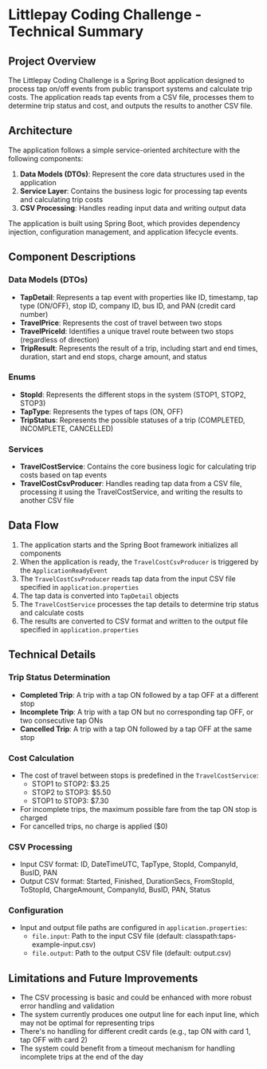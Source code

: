 # Littlepay Coding Challenge - Technical Summary

## Project Overview
The Littlepay Coding Challenge is a Spring Boot application designed to process tap on/off events from public transport systems and calculate trip costs. The application reads tap events from a CSV file, processes them to determine trip status and cost, and outputs the results to another CSV file.

## Architecture
The application follows a simple service-oriented architecture with the following components:

1. **Data Models (DTOs)**: Represent the core data structures used in the application
2. **Service Layer**: Contains the business logic for processing tap events and calculating trip costs
3. **CSV Processing**: Handles reading input data and writing output data

The application is built using Spring Boot, which provides dependency injection, configuration management, and application lifecycle events.

## Component Descriptions

### Data Models (DTOs)
- **TapDetail**: Represents a tap event with properties like ID, timestamp, tap type (ON/OFF), stop ID, company ID, bus ID, and PAN (credit card number)
- **TravelPrice**: Represents the cost of travel between two stops
- **TravelPriceId**: Identifies a unique travel route between two stops (regardless of direction)
- **TripResult**: Represents the result of a trip, including start and end times, duration, start and end stops, charge amount, and status

### Enums
- **StopId**: Represents the different stops in the system (STOP1, STOP2, STOP3)
- **TapType**: Represents the types of taps (ON, OFF)
- **TripStatus**: Represents the possible statuses of a trip (COMPLETED, INCOMPLETE, CANCELLED)

### Services
- **TravelCostService**: Contains the core business logic for calculating trip costs based on tap events
- **TravelCostCsvProducer**: Handles reading tap data from a CSV file, processing it using the TravelCostService, and writing the results to another CSV file

## Data Flow
1. The application starts and the Spring Boot framework initializes all components
2. When the application is ready, the `TravelCostCsvProducer` is triggered by the `ApplicationReadyEvent`
3. The `TravelCostCsvProducer` reads tap data from the input CSV file specified in `application.properties`
4. The tap data is converted into `TapDetail` objects
5. The `TravelCostService` processes the tap details to determine trip status and calculate costs
6. The results are converted to CSV format and written to the output file specified in `application.properties`

## Technical Details

### Trip Status Determination
- **Completed Trip**: A trip with a tap ON followed by a tap OFF at a different stop
- **Incomplete Trip**: A trip with a tap ON but no corresponding tap OFF, or two consecutive tap ONs
- **Cancelled Trip**: A trip with a tap ON followed by a tap OFF at the same stop

### Cost Calculation
- The cost of travel between stops is predefined in the `TravelCostService`:
  - STOP1 to STOP2: $3.25
  - STOP2 to STOP3: $5.50
  - STOP1 to STOP3: $7.30
- For incomplete trips, the maximum possible fare from the tap ON stop is charged
- For cancelled trips, no charge is applied ($0)

### CSV Processing
- Input CSV format: ID, DateTimeUTC, TapType, StopId, CompanyId, BusID, PAN
- Output CSV format: Started, Finished, DurationSecs, FromStopId, ToStopId, ChargeAmount, CompanyId, BusID, PAN, Status

### Configuration
- Input and output file paths are configured in `application.properties`:
  - `file.input`: Path to the input CSV file (default: classpath:taps-example-input.csv)
  - `file.output`: Path to the output CSV file (default: output.csv)

## Limitations and Future Improvements
- The CSV processing is basic and could be enhanced with more robust error handling and validation
- The system currently produces one output line for each input line, which may not be optimal for representing trips
- There's no handling for different credit cards (e.g., tap ON with card 1, tap OFF with card 2)
- The system could benefit from a timeout mechanism for handling incomplete trips at the end of the day